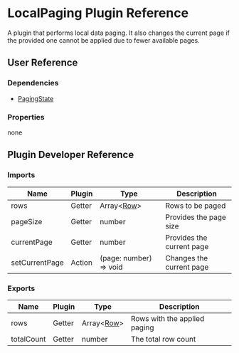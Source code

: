 # LocalPaging Plugin Reference

A plugin that performs local data paging. It also changes the current page if the provided one cannot be applied due to fewer available pages.

## User Reference

### Dependencies

- [PagingState](paging-state.md)

### Properties

none

## Plugin Developer Reference

### Imports

Name | Plugin | Type | Description
-----|--------|------|------------
rows | Getter | Array&lt;[Row](grid.md#row)&gt; | Rows to be paged
pageSize | Getter | number | Provides the page size
currentPage | Getter | number | Provides the current page
setCurrentPage | Action | (page: number) => void | Changes the current page

### Exports

Name | Plugin | Type | Description
-----|--------|------|------------
rows | Getter | Array&lt;[Row](grid.md#row)&gt; | Rows with the applied paging
totalCount | Getter | number | The total row count
